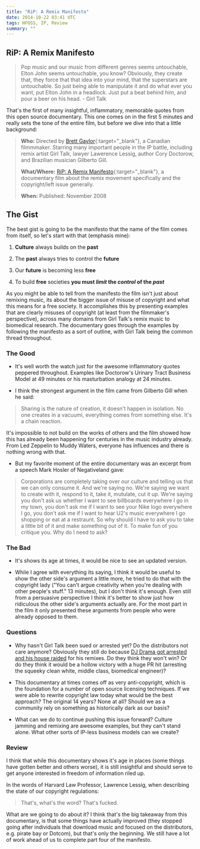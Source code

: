```yaml
---
title: "RiP: A Remix Manifesto"
date: 2014-10-22 03:41 UTC
tags: HFOSS, IP, Review
summary: ""
---
```


## RiP: A Remix Manifesto

> Pop music and our music from different genres seems untouchable, Elton John seems untouchable, you know? Obviously, they create that, they force that that idea into your mind, that the superstars are untouchable. So just being able to manipulate it and do what ever you want, put Elton John in a headlock. Just put a beat behind him, and pour a beer on his head. - Girl Talk

That's the first of many insightful, inflammatory, memorable quotes from this open source documentary. This one comes on in the first 5 minutes and really sets the tone of the entire film, but before we dive into that a little background:

>**Who:** Directed by [Brett Gaylor](http://en.wikipedia.org/wiki/Brett_Gaylor){:target="_blank"}, a Canadian filmmmaker. Starring many important people in the IP battle, including remix artist Girl Talk, lawyer Lawerence Lessig, author Cory Doctorow, and Brazilian musician Gilberto Gill.
>
>**What/Where:** [RiP: A Remix Manifesto](http://vimeo.com/8040182){:target="_blank"}, a documentary film about the remix movement specifically and the copyright/left issue generally.
>
>**When:** Published: November 2008

## The Gist

The best gist is going to be the manifesto that the name of the film comes from itself, so let's start with that (emphasis mine):

1. **Culture** always builds on the **past**

2. The **past** always tries to control the **future**

3. Our **future** is becoming less **free**

4. To build **free** societies **you must *limit* the *control* of the *past***

As you might be able to tell from the manifesto the film isn't just about remixing music, its about the bigger issue of misuse of copyright and what this means for a free society. It accomplishes this by presenting examples that are clearly misuses of copyright (at least from the filmmaker's perspective), across many domains from Girl Talk's remix music to biomedical research. The documentary goes through the examples by following the manifesto as a sort of outline, with Girl Talk being the common thread throughout.

### The Good

* It's well worth the watch just for the awesome inflammatory quotes peppered throughout. Examples like Doctorow's Urinary Tract Business Model at 49 minutes or his masturbation analogy at 24 minutes.

* I think the strongest argument in the film came from Gilberto Gill when he said:

> Sharing is the nature of creation, it doesn't happen in isolation. No one creates in a vacuumi, everything comes from something else. It's a chain reaction.

It's impossible to not build on the works of others and the film showed how this has already been happening for centuries in the music industry already. From Led Zeppelin to Muddy Waters, everyone has influences and there is nothing wrong with that.

* But my favorite moment of the entire documentary was an excerpt from a speech Mark Hosler of Negativeland gave:

> Corporations are completely taking over our culture and telling us that we can only consume it. And we're saying no. We're saying we want to create with it, respond to it, take it, mutulate, cut it up. We're saying you don't ask us whether I want to see billboards everywhere I go in my town, you don't ask me if I want to see your Nike logo everywhere I go, you don't ask me if I want to hear U2's music everywhere I go shopping or eat at a restraunt. So why should I have to ask you to take a little bit of it and make something out of it. To make fun of you critique you. Why do I need to ask?

### The Bad

* It's shows its age at times, it would be nice to see an updated version.

* While I agree with everything its saying, I think it would be useful to show the other side's argument a little more, he tried to do that with the copyright lady ("You can't argue creativity when you're dealing with other people's stuff." 13 minutes), but I don't think it's enough. Even still from a persuasive perspective I think it's better to show just how ridiculous the other side's arguments actually are. For the most part in the film it only presented these arguments from people who were already opposed to them.

### Questions

* Why hasn't Girl Talk been sued or arrested yet? Do the distributors not care anymore? Obviously they still do because [DJ Drama got arrested and his house raided](http://www.idolator.com/229216/dj-drama-gets-raided-by-the-feds) for his remixes. Do they think they won't win? Or do they think it would be a hollow victory with a huge PR hit (arresting the squeeky clean white, middle class, biomedical engineer)?

* This documentary at times comes off as very anti-copyright, which is the foundation for a number of open source licensing techniques. If we were able to rewrite copyright law today what would be the best approach? The original 14 years? None at all? Should we as a community rely on something as historically dark as our basis?

* What can we do to continue pushing this issue forward? Culture jamming and remixing are awesome examples, but they can't stand alone. What other sorts of IP-less business models can we create?

### Review

I think that while this documentary shows it's age in places (some things have gotten better and others worse), it is still insightful and should serve to get anyone interested in freedom of information riled up.

In the words of Harvard Law Professor, Lawrence Lessig, when describing the state of our copyright regulations:

> That's, what's the word? That's fucked.

What are we going to do about it? I think that's the big takeaway from this documentary, is that some things have actually improved (they stopped going after individuals that download music and focused on the distributors, e.g. pirate bay or Dotcom), but that's only the beginning. We still have a lot of work ahead of us to complete part four of the manifesto.
